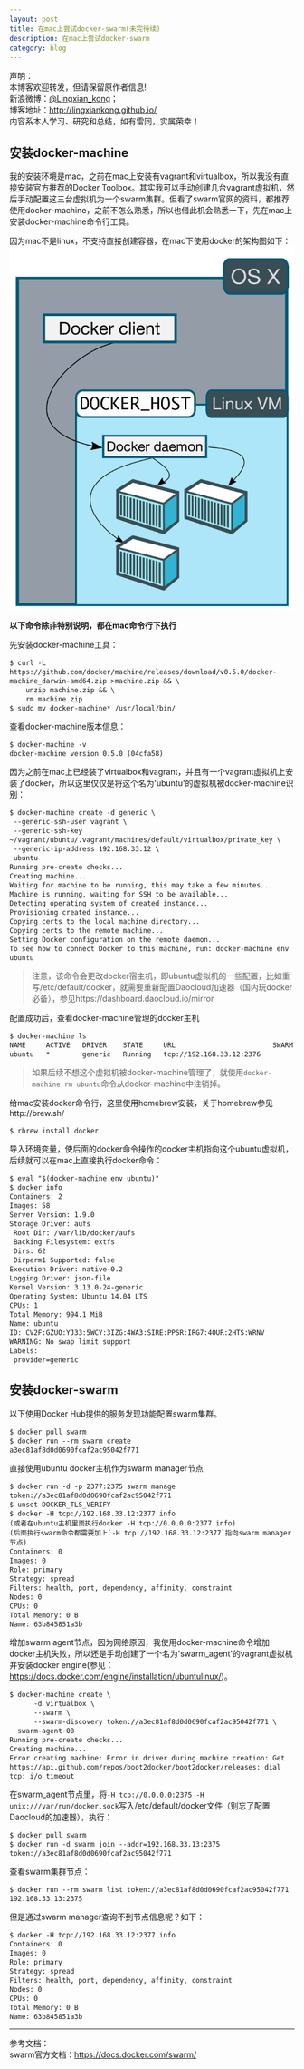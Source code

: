 ```yaml
---
layout: post
title: 在mac上尝试docker-swarm(未完待续)
description: 在mac上尝试docker-swarm
category: blog
---
```


声明：  
本博客欢迎转发，但请保留原作者信息!  
新浪微博：[@Lingxian_kong](http://weibo.com/lingxiankong)；   
博客地址：<http://lingxiankong.github.io/>  
内容系本人学习、研究和总结，如有雷同，实属荣幸！

## 安装docker-machine
我的安装环境是mac，之前在mac上安装有vagrant和virtualbox，所以我没有直接安装官方推荐的Docker Toolbox。其实我可以手动创建几台vagrant虚拟机，然后手动配置这三台虚拟机为一个swarm集群。但看了swarm官网的资料，都推荐使用docker-machine，之前不怎么熟悉，所以也借此机会熟悉一下，先在mac上安装docker-machine命令行工具。

因为mac不是linux，不支持直接创建容器，在mac下使用docker的架构图如下：  
![](/images/2015-12-20-docker-swarm-in-mac/1.png)

**以下命令除非特别说明，都在mac命令行下执行**

先安装docker-machine工具：

    $ curl -L https://github.com/docker/machine/releases/download/v0.5.0/docker-machine_darwin-amd64.zip >machine.zip && \
        unzip machine.zip && \
        rm machine.zip
    $ sudo mv docker-machine* /usr/local/bin/

查看docker-machine版本信息：

    $ docker-machine -v
    docker-machine version 0.5.0 (04cfa58)

因为之前在mac上已经装了virtualbox和vagrant，并且有一个vagrant虚拟机上安装了docker，所以这里仅仅是将这个名为'ubuntu'的虚拟机被docker-machine识别：

    $ docker-machine create -d generic \
     --generic-ssh-user vagrant \
     --generic-ssh-key ~/vagrant/ubuntu/.vagrant/machines/default/virtualbox/private_key \
     --generic-ip-address 192.168.33.12 \
     ubuntu
    Running pre-create checks...
    Creating machine...
    Waiting for machine to be running, this may take a few minutes...
    Machine is running, waiting for SSH to be available...
    Detecting operating system of created instance...
    Provisioning created instance...
    Copying certs to the local machine directory...
    Copying certs to the remote machine...
    Setting Docker configuration on the remote daemon...
    To see how to connect Docker to this machine, run: docker-machine env ubuntu

> 注意，该命令会更改docker宿主机，即ubuntu虚拟机的一些配置，比如重写/etc/default/docker，就需要重新配置Daocloud加速器（国内玩docker必备），参见https://dashboard.daocloud.io/mirror

配置成功后，查看docker-machine管理的docker主机

    $ docker-machine ls
    NAME     ACTIVE   DRIVER    STATE     URL                        SWARM
    ubuntu   *        generic   Running   tcp://192.168.33.12:2376

> 如果后续不想这个虚拟机被docker-machine管理了，就使用`docker-machine rm ubuntu`命令从docker-machine中注销掉。

给mac安装docker命令行，这里使用homebrew安装，关于homebrew参见http://brew.sh/

    $ rbrew install docker

导入环境变量，使后面的docker命令操作的docker主机指向这个ubuntu虚拟机，后续就可以在mac上直接执行docker命令：

    $ eval "$(docker-machine env ubuntu)"
    $ docker info
    Containers: 2
    Images: 58
    Server Version: 1.9.0
    Storage Driver: aufs
     Root Dir: /var/lib/docker/aufs
     Backing Filesystem: extfs
     Dirs: 62
     Dirperm1 Supported: false
    Execution Driver: native-0.2
    Logging Driver: json-file
    Kernel Version: 3.13.0-24-generic
    Operating System: Ubuntu 14.04 LTS
    CPUs: 1
    Total Memory: 994.1 MiB
    Name: ubuntu
    ID: CV2F:GZUO:YJ33:5WCY:3IZG:4WA3:SIRE:PPSR:IRG7:4OUR:2HTS:WRNV
    WARNING: No swap limit support
    Labels:
     provider=generic

## 安装docker-swarm
以下使用Docker Hub提供的服务发现功能配置swarm集群。

    $ docker pull swarm
    $ docker run --rm swarm create
    a3ec81af8d0d0690fcaf2ac95042f771

直接使用ubuntu docker主机作为swarm manager节点

    $ docker run -d -p 2377:2375 swarm manage token://a3ec81af8d0d0690fcaf2ac95042f771
    $ unset DOCKER_TLS_VERIFY
    $ docker -H tcp://192.168.33.12:2377 info
    (或者在ubuntu主机里面执行docker -H tcp://0.0.0.0:2377 info)
    (后面执行swarm命令都需要加上`-H tcp://192.168.33.12:2377`指向swarm manager节点)
    Containers: 0
    Images: 0
    Role: primary
    Strategy: spread
    Filters: health, port, dependency, affinity, constraint
    Nodes: 0
    CPUs: 0
    Total Memory: 0 B
    Name: 63b845851a3b

增加swarm agent节点，因为网络原因，我使用docker-machine命令增加docker主机失败，所以还是手动创建了一个名为'swarm_agent'的vagrant虚拟机并安装docker engine(参见：<https://docs.docker.com/engine/installation/ubuntulinux/>)。

    $ docker-machine create \
          -d virtualbox \
          --swarm \
          --swarm-discovery token://a3ec81af8d0d0690fcaf2ac95042f771 \
      swarm-agent-00
    Running pre-create checks...
    Creating machine...
    Error creating machine: Error in driver during machine creation: Get https://api.github.com/repos/boot2docker/boot2docker/releases: dial tcp: i/o timeout

在swarm_agent节点里，将`-H tcp://0.0.0.0:2375 -H unix:///var/run/docker.sock`写入/etc/default/docker文件（别忘了配置Daocloud的加速器），执行：

    $ docker pull swarm
    $ docker run -d swarm join --addr=192.168.33.13:2375 token://a3ec81af8d0d0690fcaf2ac95042f771

查看swarm集群节点：

	$ docker run --rm swarm list token://a3ec81af8d0d0690fcaf2ac95042f771
	192.168.33.13:2375

但是通过swarm manager查询不到节点信息呢？如下：

	$ docker -H tcp://192.168.33.12:2377 info
	Containers: 0
	Images: 0
	Role: primary
	Strategy: spread
	Filters: health, port, dependency, affinity, constraint
	Nodes: 0
	CPUs: 0
	Total Memory: 0 B
	Name: 63b845851a3b



---

参考文档：  
swarm官方文档：<https://docs.docker.com/swarm/>